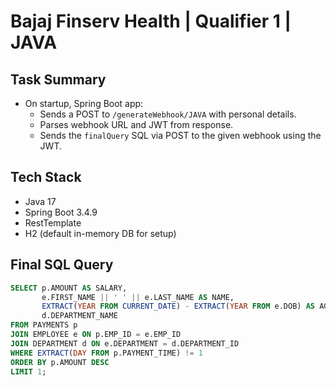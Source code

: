# Bajaj Finserv Health | Qualifier 1 | JAVA

## Task Summary
- On startup, Spring Boot app:
  - Sends a POST to `/generateWebhook/JAVA` with personal details.
  - Parses webhook URL and JWT from response.
  - Sends the `finalQuery` SQL via POST to the given webhook using the JWT.

## Tech Stack
- Java 17
- Spring Boot 3.4.9
- RestTemplate
- H2 (default in-memory DB for setup)

## Final SQL Query
```sql
SELECT p.AMOUNT AS SALARY,
       e.FIRST_NAME || ' ' || e.LAST_NAME AS NAME,
       EXTRACT(YEAR FROM CURRENT_DATE) - EXTRACT(YEAR FROM e.DOB) AS AGE,
       d.DEPARTMENT_NAME
FROM PAYMENTS p
JOIN EMPLOYEE e ON p.EMP_ID = e.EMP_ID
JOIN DEPARTMENT d ON e.DEPARTMENT = d.DEPARTMENT_ID
WHERE EXTRACT(DAY FROM p.PAYMENT_TIME) != 1
ORDER BY p.AMOUNT DESC
LIMIT 1;

